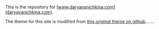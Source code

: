 This is the repository for [www.daryavanichkina.com](daryavanichkina.com).

The theme for this site is modified from  [this original theme on github](https://github.com/scotte/jekyll-clean).......

